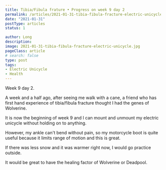```yaml
---
title: Tibia/Fibula frature • Progress on week 9 day 2
permalink: /articles/2021-01-31-tibia-fibula-fracture-electric-unicycle/
date: "2021-01-31"
postType: articles
status: 1

author: Long
description:
image: 2021-01-31-tibia-fibula-fracture-electric-unicycle.jpg
pageClass: article
# search: false
type: post
tags:
- Electric Unicycle
- Health
---
```


Week 9 day 2.

A week and a half ago, after seeing me walk with a cane, a friend who has first hand experience of tibia/fibula fracture thought I had the genes of Wolverine.

It is now the beginning of week 9 and I can mount and unmount my electric unicycle without holding on to anything.

However, my ankle can't bend without pain, so my motorcycle boot is quite useful because it limits range of motion and this is great.

If there was less snow and it was warmer right now, I would go practice outside.

It would be great to have the healing factor of Wolverine or Deadpool.
